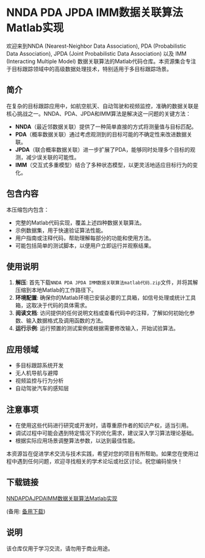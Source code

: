 # NNDA PDA JPDA IMM数据关联算法Matlab实现

欢迎来到NNDA (Nearest-Neighbor Data Association), PDA (Probabilistic Data Association), JPDA (Joint Probabilistic Data Association) 以及 IMM (Interacting Multiple Model) 数据关联算法的Matlab代码仓库。本资源集合专注于目标跟踪领域中的高级数据处理技术，特别适用于多目标跟踪场景。

## 简介

在复杂的目标跟踪应用中，如航空航天、自动驾驶和视频监控，准确的数据关联是核心挑战之一。NNDA、PDA、JPDA和IMM算法是解决这一问题的关键方法：

- **NNDA**（最近邻数据关联）提供了一种简单直接的方式将测量值与目标匹配。
- **PDA**（概率数据关联）通过考虑观测到的目标可能的不确定性来改进数据关联。
- **JPDA**（联合概率数据关联）进一步扩展了PDA，能够同时处理多个目标的观测，减少误关联的可能性。
- **IMM**（交互式多重模型）结合了多种状态模型，以更灵活地适应目标行为的变化。

## 包含内容

本压缩包内包含：
- 完整的Matlab代码实现，覆盖上述四种数据关联算法。
- 示例数据集，用于快速验证算法性能。
- 用户指南或注释代码，帮助理解每部分的功能和使用方法。
- 可能包括简单的测试脚本，以便用户立即运行并观察结果。

## 使用说明

1. **解压**: 首先下载`NNDA PDA JPDA IMM数据关联算法matlab代码.zip`文件，并将其解压缩到本地Matlab的工作路径下。
2. **环境配置**: 确保你的Matlab环境已安装必要的工具箱，如信号处理或统计工具箱，这取决于代码的具体需求。
3. **阅读文档**: 访问提供的任何说明文档或查看代码中的注释，了解如何初始化参数、输入数据格式及调用函数的方法。
4. **运行示例**: 运行预置的测试案例或根据需要修改输入，开始试验算法。

## 应用领域

- 多目标跟踪系统开发
- 无人机导航与避障
- 视频监控与行为分析
- 自动驾驶汽车的感知层

## 注意事项

- 在使用这些代码进行研究或开发时，请尊重原作者的知识产权，适当引用。
- 调试过程中可能会遇到特定情况下的优化需求，建议深入学习算法理论基础。
- 根据实际应用场景调整算法参数，以达到最佳性能。

本资源旨在促进学术交流与技术实践，希望对您的项目有所帮助。如果您在使用过程中遇到任何问题，欢迎寻找相关的学术论坛或社区讨论。祝您编码愉快！

## 下载链接
[NNDAPDAJPDAIMM数据关联算法Matlab实现](https://pan.quark.cn/s/436bd48cbf56) 

(备用: [备用下载](https://pan.baidu.com/s/14B0OWQ_x_K_b0hiD6BC8TA?pwd=1234))

## 说明

该仓库仅用于学习交流，请勿用于商业用途。
